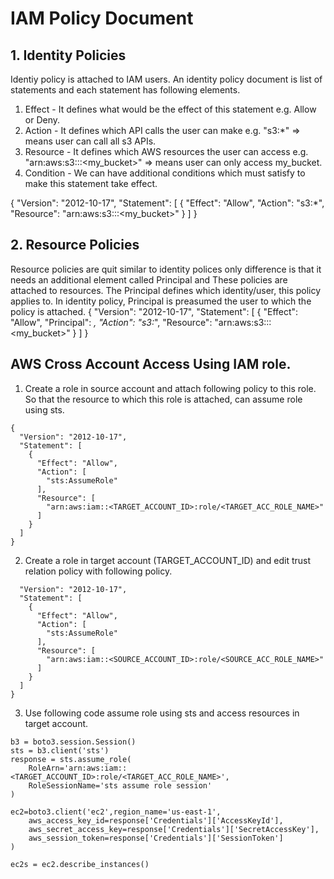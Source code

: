 # IAM Policy Document

## 1. Identity Policies

Identiy policy is attached to IAM users. An identity policy document is list of statements and each statement has following elements.

1. Effect - It defines what would be the effect of this statement e.g. Allow or Deny.
2. Action - It defines which API calls the user can make e.g. "s3:*" => means user can call all s3 APIs.
3. Resource - It defines which AWS resources the user can access e.g. "arn:aws:s3:::<my_bucket>" => means user can only access my_bucket.
4. Condition - We can have additional conditions which must satisfy to make this statement take effect.

{
    "Version": "2012-10-17",
    "Statement": [
        {
            "Effect": "Allow",
            "Action": "s3:*",
            "Resource": "arn:aws:s3:::<my_bucket>"
        }
    ]
}

## 2. Resource Policies

Resource policies are quit similar to identity polices only difference is that it needs an additional element called Principal and These policies are attached to resources.
The Principal defines which identity/user, this policy applies to. In identity policy, Principal is preasumed the user to which the policy is attached.
{
    "Version": "2012-10-17",
    "Statement": [
        {
            "Effect": "Allow",
            "Principal": *,
            "Action": "s3:*",
            "Resource": "arn:aws:s3:::<my_bucket>"
        }
    ]
}






## AWS Cross Account Access Using IAM role.
1. Create a role in source account and attach following policy to this role. So that the resource to which this role is attached, can assume role using sts.

```
{
  "Version": "2012-10-17",
  "Statement": [
    {
      "Effect": "Allow",
      "Action": [
        "sts:AssumeRole"
      ],
      "Resource": [
        "arn:aws:iam::<TARGET_ACCOUNT_ID>:role/<TARGET_ACC_ROLE_NAME>"
      ]
    }
  ]
}
```

2. Create a role in target account (TARGET_ACCOUNT_ID) and edit trust relation policy with following policy.
```{
  "Version": "2012-10-17",
  "Statement": [
    {
      "Effect": "Allow",
      "Action": [
        "sts:AssumeRole"
      ],
      "Resource": [
        "arn:aws:iam::<SOURCE_ACCOUNT_ID>:role/<SOURCE_ACC_ROLE_NAME>"
      ]
    }
  ]
}
```

3. Use following code assume role using sts and access resources in target account.
```
b3 = boto3.session.Session()
sts = b3.client('sts')
response = sts.assume_role(
    RoleArn='arn:aws:iam::<TARGET_ACCOUNT_ID>:role/<TARGET_ACC_ROLE_NAME>',
    RoleSessionName='sts assume role session'
)

ec2=boto3.client('ec2',region_name='us-east-1',
    aws_access_key_id=response['Credentials']['AccessKeyId'],
    aws_secret_access_key=response['Credentials']['SecretAccessKey'],
    aws_session_token=response['Credentials']['SessionToken']
)

ec2s = ec2.describe_instances()
```
